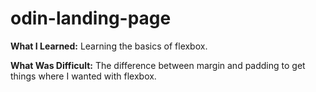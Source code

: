 # odin-landing-page

**What I Learned:** Learning the basics of flexbox.

**What Was Difficult:** The difference between margin and padding to get things where I wanted with flexbox.

